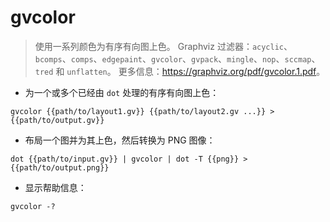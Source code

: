 # gvcolor

> 使用一系列颜色为有序有向图上色。
> Graphviz 过滤器：`acyclic`、`bcomps`、`comps`、`edgepaint`、`gvcolor`、`gvpack`、`mingle`、`nop`、`sccmap`、`tred` 和 `unflatten`。
> 更多信息：<https://graphviz.org/pdf/gvcolor.1.pdf>。

- 为一个或多个已经由 `dot` 处理的有序有向图上色：

`gvcolor {{path/to/layout1.gv}} {{path/to/layout2.gv ...}} > {{path/to/output.gv}}`

- 布局一个图并为其上色，然后转换为 PNG 图像：

`dot {{path/to/input.gv}} | gvcolor | dot -T {{png}} > {{path/to/output.png}}`

- 显示帮助信息：

`gvcolor -?`